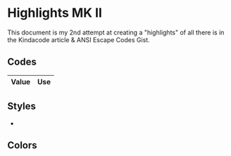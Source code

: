 # Highlights MK II

This document is my 2nd attempt at creating a "highlights" of all there is in the Kindacode article & ANSI Escape Codes Gist.

## Codes

| Value | Use |
| ----- | --- |

## Styles

- 

## Colors
